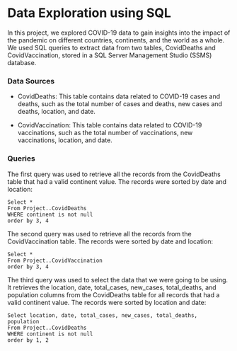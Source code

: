 # Data Exploration using SQL

In this project, we explored COVID-19 data to gain insights into the impact of the pandemic on different countries, continents, and the world as a whole. We used SQL queries to extract data from two tables, CovidDeaths and CovidVaccination, stored in a SQL Server Management Studio (SSMS) database.

### Data Sources
* CovidDeaths: This table contains data related to COVID-19 cases and deaths, such as the total number of cases and deaths, new cases and deaths, location, and date.

* CovidVaccination: This table contains data related to COVID-19 vaccinations, such as the total number of vaccinations, new vaccinations, location, and date.

### Queries

The first query was used to retrieve all the records from the CovidDeaths table that had a valid continent value. The records were sorted by date and location:

```
Select *
From Project..CovidDeaths
WHERE continent is not null
order by 3, 4

```

The second query was used to retrieve all the records from the CovidVaccination table. The records were sorted by date and location:

```
Select *
From Project..CovidVaccination
order by 3, 4

```

The third query was used to select the data that we were going to be using. It retrieves the location, date, total_cases, new_cases, total_deaths, and population columns from the CovidDeaths table for all records that had a valid continent value. The records were sorted by location and date:

```
Select location, date, total_cases, new_cases, total_deaths, population
From Project..CovidDeaths
WHERE continent is not null
order by 1, 2

```



